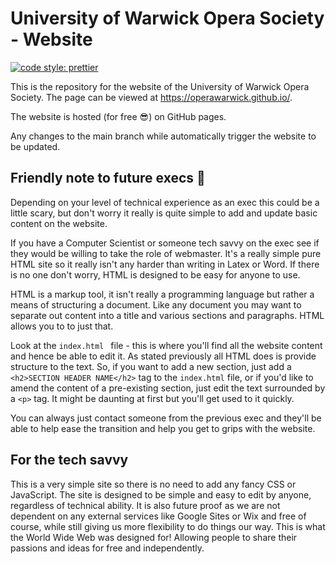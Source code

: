 # University of Warwick Opera Society - Website

[![code style: prettier](https://img.shields.io/badge/code_style-prettier-ff69b4.svg?style=flat-square)](https://github.com/prettier/prettier)

This is the repository for the website of the University of Warwick Opera Society. The page can be viewed at https://operawarwick.github.io/.

The website is hosted (for free :sunglasses:) on GitHub pages.

Any changes to the main branch while automatically trigger the website to be updated.

## Friendly note to future execs :wave:

Depending on your level of technical experience as an exec this could be a little scary, but don't worry it really is quite simple to add and update basic content on the website.

If you have a Computer Scientist or someone tech savvy on the exec see if they would be willing to take the role of webmaster. It's a really simple pure HTML site so it really isn't any harder than writing in Latex or Word. If there is no one don't worry, HTML is designed to be easy for anyone to use.

HTML is a markup tool, it isn't really a programming language but rather a means of structuring a document. Like any document you may want to separate out content into a title and various sections and paragraphs. HTML allows you to to just that.

Look at the `index.html ` file - this is where you'll find all the website content and hence be able to edit it. As stated previously all HTML does is provide structure to the text. So, if you want to add a new section, just add a `<h2>SECTION HEADER NAME</h2>` tag to the `index.html` file, or if you'd like to amend the content of a pre-existing section, just edit the text surrounded by a `<p>` tag. It might be daunting at first but you'll get used to it quickly. 

You can always just contact someone from the previous exec and they'll be able to help ease the transition and help you get to grips with the website.

## For the tech savvy

This is a very simple site so there is no need to add any fancy CSS or JavaScript. The site is designed to be simple and easy to edit by anyone, regardless of technical ability. It is also future proof as we are not dependent on any external services like Google Sites or Wix and free of course, while still giving us more flexibility to do things our way. This is what the World Wide Web was designed for! Allowing people to share their passions and ideas for free and independently.